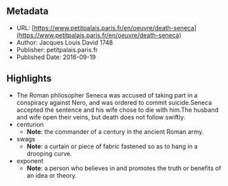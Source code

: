 ## Metadata
* URL: [https://www.petitpalais.paris.fr/en/oeuvre/death-seneca](https://www.petitpalais.paris.fr/en/oeuvre/death-seneca)
* Author: Jacques Louis David 1748
* Publisher: petitpalais.paris.fr
* Published Date: 2016-09-19


## Highlights
* The Roman philosopher Seneca was accused of taking part in a conspiracy against Nero, and was ordered to commit suicide.Seneca accepted the sentence and his wife chose to die with him.The husband and wife open their veins, but death does not follow swiftly.
* centurion
  * **Note**: the commander of a century in the ancient Roman army.
* swags
  * **Note**: a curtain or piece of fabric fastened so as to hang in a drooping curve.
* exponent
  * **Note**: a person who believes in and promotes the truth or benefits of an idea or theory.
